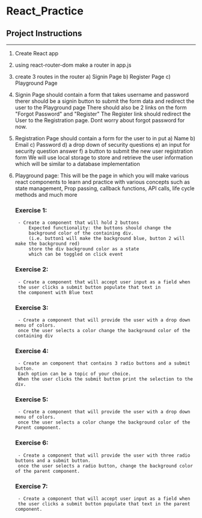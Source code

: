 # React_Practice

## Project Instructions
________________________

1. Create React app 
2. using react-router-dom make a router in app.js
3. create 3 routes in the router
    a) Signin Page
    b) Register Page
    c) Playground Page
4. Signin Page should contain a form that takes username and password
    therer should be a signin button to submit the form data and redirect the user to the Playground page
    There should also be 2 links on the form "Forgot Password" and "Register"
    The Register link should redirect the User to the Registration page. Dont worry about forgot password for now.
5. Registration Page should contain a form for the user to in put 
    a) Name
    b) Email
    c) Password
    d) a drop down of security questions
    e) an input for security question answer
    f) a button to submit the new user registration form
We will use local storage to store and retrieve the user information which will be similar to a database implementation

6. Playground page: This will be the page in which you will make various react components to learn and practice with various concepts such as state management, Prop passing, callback functions, API calls, life cycle methods and much more 
    
    ### Exercise 1:
        - Create a component that will hold 2 buttons 
            Expected functionality: the buttons should change the 
            background color of the containing div. 
            (i.e. button1 will make the background blue, button 2 will make the background red)
            store the div background color as a state 
            which can be toggled on click event
    
    ### Exercise 2:
        - Create a component that will accept user input as a field when 
        the user clicks a submit button populate that text in 
        the component with Blue text
    
    ### Exercise 3:
        - Create a component that will provide the user with a drop down menu of colors. 
        once the user selects a color change the background color of the containing div 

    ### Exercise 4:
        - Create an component that contains 3 radio buttons and a submit button. 
        Each option can be a topic of your choice. 
        When the user clicks the submit button print the selection to the div.

    ### Exercise 5:
        - Create a component that will provide the user with a drop down menu of colors. 
        once the user selects a color change the background color of the Parent component. 

    ### Exercise 6:
        - Create a component that will provide the user with three radio buttons and a submit button. 
        once the user selects a radio button, change the background color of the parent component.

    ### Exercise 7:
        - Create a component that will accept user input as a field when 
        the user clicks a submit button populate that text in the parent component.

     
